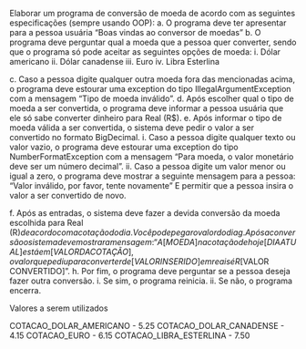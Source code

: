 Elaborar um programa de conversão de moeda de acordo com as
seguintes especificações (sempre usando OOP):
a. O programa deve ter apresentar para a pessoa usuária “Boas
vindas ao conversor de moedas”
b. O programa deve perguntar qual a moeda que a pessoa quer
converter, sendo que o programa só pode aceitar as seguintes
opções de moeda:
i. Dólar americano
ii. Dólar canadense
iii. Euro
iv. Libra Esterlina

c. Caso a pessoa digite qualquer outra moeda fora das
mencionadas acima, o programa deve estourar uma exception
do tipo IllegalArgumentException com a mensagem “Tipo de
moeda inválido”.
d. Após escolher qual o tipo de moeda a ser convertida, o
programa deve informar a pessoa usuária que ele só sabe
converter dinheiro para Real (R$).
e. Após informar o tipo de moeda válida a ser convertida, o
sistema deve pedir o valor a ser convertido no formato BigDecimal.
i. Caso a pessoa digite qualquer texto ou valor vazio, o
programa deve estourar uma exception do tipo
NumberFormatException com a mensagem “Para
moeda, o valor monetário deve ser um número decimal”.
ii. Caso a pessoa digite um valor menor ou igual a zero, o
programa deve mostrar a seguinte mensagem para a
pessoa: “Valor inválido, por favor, tente novamente” E
permitir que a pessoa insira o valor a ser convertido de
novo.

f. Após as entradas, o sistema deve fazer a devida conversão da
moeda escolhida para Real (R$) de acordo com a cotação do
dia. Você pode pegar o valor do dia
g. Após a conversão o sistema deve mostrar a mensagem: “A
[MOEDA] na cotação de hoje [DIA ATUAL] está em [VALOR DA
COTAÇÃO], o valor que pediu para converter de [VALOR
INSERIDO] em reais é R$[VALOR CONVERTIDO]”.
h. Por fim, o programa deve perguntar se a pessoa deseja fazer
outra conversão.
i. Se sim, o programa reinicia.
ii. Se não, o programa encerra.

Valores a serem utilizados

COTACAO_DOLAR_AMERICANO - 5.25
COTACAO_DOLAR_CANADENSE - 4.15
COTACAO_EURO - 6.15
COTACAO_LIBRA_ESTERLINA - 7.50
